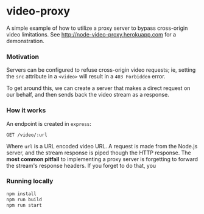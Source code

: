 # video-proxy

A simple example of how to utilize a proxy server to bypass cross-origin video limitations. See http://node-video-proxy.herokuapp.com for a demonstration.

### Motivation

Servers can be configured to refuse cross-origin video requests; ie, setting the `src` attribute in a `<video>` will result in a `403 Forbidden` error.

To get around this, we can create a server that makes a direct request on our behalf, and then sends back the video stream as a response.

### How it works

An endpoint is created in `express`:

```
GET /video/:url
```

Where `url` is a URL encoded video URL. A request is made from the Node.js server, and the stream response is piped though the HTTP response. The **most common pitfall** to implementing a proxy server is forgetting to forward the stream's response headers. If you forget to do that, you

### Running locally

```sh
npm install
npm run build
npm run start
```

